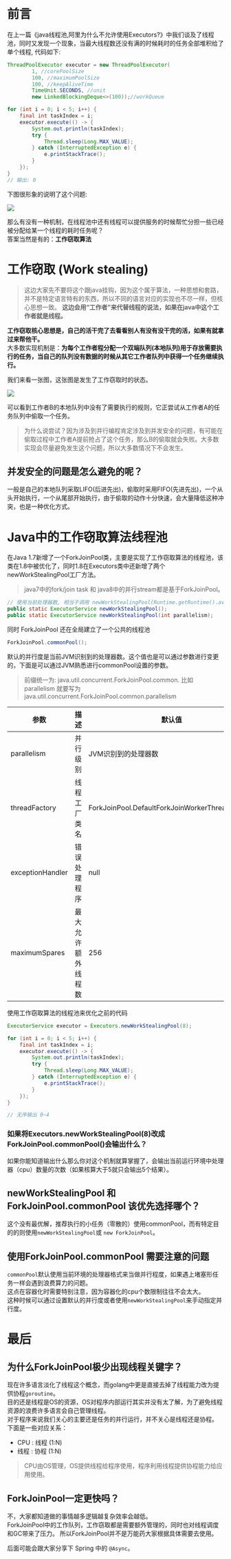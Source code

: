 # 前言
在上一篇《java线程池,阿里为什么不允许使用Executors?》中我们谈及了线程池，同时又发现一个现象，当最大线程数还没有满的时候耗时的任务全部堆积给了单个线程, 代码如下:
```java
ThreadPoolExecutor executor = new ThreadPoolExecutor(
        1, //corePoolSize
        100, //maximumPoolSize
        100, //keepAliveTime
        TimeUnit.SECONDS, //unit
        new LinkedBlockingDeque<>(100));//workQueue

for (int i = 0; i < 5; i++) {
    final int taskIndex = i;
    executor.execute(() -> {
        System.out.println(taskIndex);
        try {
            Thread.sleep(Long.MAX_VALUE);
        } catch (InterruptedException e) {
            e.printStackTrace();
        }
    });
}
// 输出: 0
```
下图很形象的说明了这个问题:

![](https://ws1.sinaimg.cn/large/7ecacd23ly1g68a050bs6j20cs0ed41c.jpg)

那么有没有一种机制，在线程池中还有线程可以提供服务的时候帮忙分担一些已经被分配给某一个线程的耗时任务呢？  
答案当然是有的：**工作窃取算法**

# 工作窃取 (Work stealing)
> 这边大家先不要将这个跟java挂钩，因为这个属于算法，一种思想和套路，并不是特定语言特有的东西，所以不同的语言对应的实现也不尽一样，但核心思想一致。
> **这边会用“工作者”来代替线程的说法，如果在java中这个工作者就是线程。**

**工作窃取核心思想是，自己的活干完了去看看别人有没有没干完的活，如果有就拿过来帮他干。**  
大多数实现机制是：**为每个工作者程分配一个双端队列(本地队列)用于存放需要执行的任务，当自己的队列没有数据的时候从其它工作者队列中获得一个任务继续执行。**  

我们来看一张图，这张图是发生了工作窃取时的状态。

![](https://ws1.sinaimg.cn/large/7ecacd23ly1g68fr2v4clj20fw06ydg9.jpg)

可以看到工作者B的本地队列中没有了需要执行的规则，它正尝试从工作者A的任务队列中偷取一个任务。
> 为什么说尝试？因为涉及到并行编程肯定涉及到并发安全的问题，有可能在偷取过程中工作者A提前抢占了这个任务，那么B的偷取就会失败。大多数实现会尽量避免发生这个问题，所以大多数情况下不会发生。

## 并发安全的问题是怎么避免的呢？
一般是自己的本地队列采取LIFO(后进先出)，偷取时采用FIFO(先进先出)，一个从头开始执行，一个从尾部开始执行，由于偷取的动作十分快速，会大量降低这种冲突，也是一种优化方式。

# Java中的工作窃取算法线程池
在Java 1.7新增了一个ForkJoinPool类，主要是实现了工作窃取算法的线程池，该类在1.8中被优化了，同时1.8在Executors类中还新增了两个newWorkStealingPool工厂方法。

> java7中的fork/join task 和 java8中的并行stream都是基于ForkJoinPool。
```java
// 使用当前处理器数, 相当于调用 newWorkStealingPool(Runtime.getRuntime().availableProcessors());
public static ExecutorService newWorkStealingPool();
public static ExecutorService newWorkStealingPool(int parallelism);
```
同时 ForkJoinPool 还在全局建立了一个公共的线程池
```java
ForkJoinPool.commonPool();
```
默认的并行度是当前JVM识别到的处理器数。这个值也是可以通过参数进行变更的，下面是可以通过JVM熟悉进行commonPool设置的参数。

> 前缀统一为: java.util.concurrent.ForkJoinPool.common.
> 比如 parallelism 就要写为 java.util.concurrent.ForkJoinPool.common.parallelism

|  参数   | 描述  | 默认值 |
|  ----  | ----  | ---- |
| parallelism  | 并行级别 | JVM识别到的处理器数 |
| threadFactory  | 线程工厂类名 | ForkJoinPool.DefaultForkJoinWorkerThreadFactory |
| exceptionHandler  | 错误处理程序 | null |
| maximumSpares  | 最大允许额外线程数 | 256 |

使用工作窃取算法的线程池来优化之前的代码
```java
ExecutorService executor = Executors.newWorkStealingPool(8);

for (int i = 0; i < 5; i++) {
    final int taskIndex = i;
    executor.execute(() -> {
        System.out.println(taskIndex);
        try {
            Thread.sleep(Long.MAX_VALUE);
        } catch (InterruptedException e) {
            e.printStackTrace();
        }
    });
}

// 无序输出 0~4
```

### 如果将Executors.newWorkStealingPool(8)改成ForkJoinPool.commonPool()会输出什么？
如果你能知道输出什么那么你对这个机制就算掌握了，会输出当前运行环境中处理器（cpu）数量的次数（如果核算大于5就只会输出5个结果）。

## newWorkStealingPool 和 ForkJoinPool.commonPool 该优先选择哪个？
这个没有最优解，推荐执行的小任务（零散的）使用commonPool，而有特定目的的则使用`newWorkStealingPool`或 `new ForkJoinPool`。

## 使用ForkJoinPool.commonPool 需要注意的问题
`commonPool`默认使用当前环境的处理器格式来当做并行程度，如果遇上堵塞形任务一样会遇到浪费算力的问题。  
这点在容器化时需要特别注意，因为容器化的cpu个数限制往往不会太大。  
这种时候可以通过设置默认的并行度或者使用`newWorkStealingPool`来手动指定并行度。

# 最后
## 为什么ForkJoinPool极少出现线程关键字？
现在许多语言淡化了线程这个概念，而golang中更是直接去掉了线程能力改为提供协程`goroutine`。  
目的还是线程是OS的资源，OS对程序内部运行其实并没有太了解，为了避免线程资源的浪费许多语言会自己管理线程。  
对于程序来说我们关心的主要还是任务的并行运行，并不关心是线程还是协程。  
下面是一些对应关系：
- CPU : 线程 (1:N)
- 线程 : 协程 (1:N)

> CPU由OS管理，OS提供线程给程序使用，程序利用线程提供协程能力给应用使用。

## ForkJoinPool一定更快吗？
不，大家都知道做的事情越多逻辑越复杂效率会越低。  
ForkJoinPool中的工作队列，工作窃取都是需要额外管理的，同时也对线程调度和GC带来了压力。
所以ForkJoinPool并不是万能药大家根据具体需要去使用。

后面可能会跟大家分享下 Spring 中的 `@Async`。

